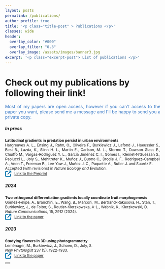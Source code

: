 ```yaml
---
layout: posts
permalink: /publications/
author_profile: true
title: '<p class="title-post" > Publications </p>'
classes: wide
header:
  overlay_color: "#000"
  overlay_filter: "0.3"
  overlay_image: /assets/images/banner3.jpg
excerpt: '<p class="excerpt-post"> List of publications </p>' 
---
```



<h1> Check out my publications by following their link!</h1>

<div style="text-align: justify"><span style="color:#3778C6;" align="justify"> Most of my papers are open access, however if you can't access to the paper you want, please send me a message and I'll be happy to send you a private copy. </span> </div>

<dl>
  <dd></dd>
</dl>

<h5>In press </h5>
<p style="font-size:85%; font-weight: bold; margin:0.75em 0 0 0">Latitudinal gradients in predation persist in urban environments</p>
<p align="justify" style="font-size:85%; margin:0 0 0 0">Hargreaves A. L., Ensing J., Rahn, O., Oliveira F., Burkiewicz J., Lafond J., Haeussler S., Best B., Lazda, K., Slinn H. L., Martin E., Carlson, M. L., Sformo T., Dawson-Glass E., Chuiffo M., Vargas-Rodriguez Y. L., García Jiménez C. I., Gomes I., Klemet-N’Guessan S., Paolucci L., Joly S., Mehltreter K., Muñoz J., Buono C., Brodie J. F., Rodriguez-Campbell A., Veen T., Freeman B., Lee-Yaw J., Muñoz J. C., Paquette A., Butler J. and Suaréz E.</p>
<p style="font-size:85%; margin:0 0 0 0">Accepted (with revisions) in <i>Nature Ecology and Evolution. </i> </p>
<p style="font-size:85%; margin:0 0 0 0"> <a target="_blank" href="https://www.biorxiv.org/content/10.1101/2023.11.14.566324v1">
  <img style="margin-right: 10px; display: inline-block; vertical-align: middle;" alt="alt_text" width="20px" src="../assets/images/Favicon_Link.png" />Link to the Preprint
</a></p>

<h5>2024 </h5>
<p style="font-size:85%; font-weight: bold; margin:0.75em 0 0 0">Two orthogonal differentiation gradients locally coordinate fruit morphogenesis</p>
<p style="font-size:85%; margin:0 0 0 0">Gómez-Felipe, A., Branchini, E., Wang, B., Marconi, M., Bertrand-Rakusova, H., Stan, T., Burkiewicz, J., de Folter, S., Routier-Kierzkowska, A-L., Wabnik, K., Kierzkowski, D.</p>
<p style="font-size:85%; margin:0 0 0 0"><i>Nature Communications</i>, 15, 2912 (2024). </p>
<p style="font-size:85%; margin:0 0 0 0"> <a target="_blank" href="https://www.nature.com/articles/s41467-024-47325-1">
  <img style="margin-right: 10px; display: inline-block; vertical-align: middle;" alt="alt_text" width="20px" src="../assets/images/Favicon_Link.png" />Link to the paper
</a></p>

<h5>2023 </h5>
<p style="font-size:85%; font-weight: bold; margin:0.75em 0 0 0">Studying flowers in 3D using photogrammetry
<p style="font-size:85%; margin:0 0 0 0">Leménager, M., Burkiewicz, J., Schoen, D., Joly, S. </p>
<p style="font-size:85%; margin:0 0 0 0"><i>New Phytologist</i> 237 (5), 1922-1933.</p>
<p style="font-size:85%; margin:0 0 0 0"> <a target="_blank" href="https://nph.onlinelibrary.wiley.com/doi/full/10.1111/nph.18553">
  <img style="margin-right: 10px; display: inline-block; vertical-align: middle;" alt="alt_text" width="20px" src="../assets/images/Favicon_Link.png" />Link to the paper
</a></p>

<!-- Back to top button -->
<button type="button" class="btn btn-danger btn-floating btn-lg" id="btn-back-to-top">
  <i class="fas fa-arrow-up"></i>
</button>

<script>
//Get the button
let mybutton = document.getElementById("btn-back-to-top");

// When the user scrolls down 20px from the top of the document, show the button
window.onscroll = function () {
  scrollFunction();
};

function scrollFunction() {
  if (
    document.body.scrollTop > 20 ||
    document.documentElement.scrollTop > 20
  ) {
    mybutton.style.display = "block";
  } else {
    mybutton.style.display = "none";
  }
}
// When the user clicks on the button, scroll to the top of the document
mybutton.addEventListener("click", backToTop);

function backToTop() {
  document.body.scrollTop = 0;
  document.documentElement.scrollTop = 0;
}
</script>